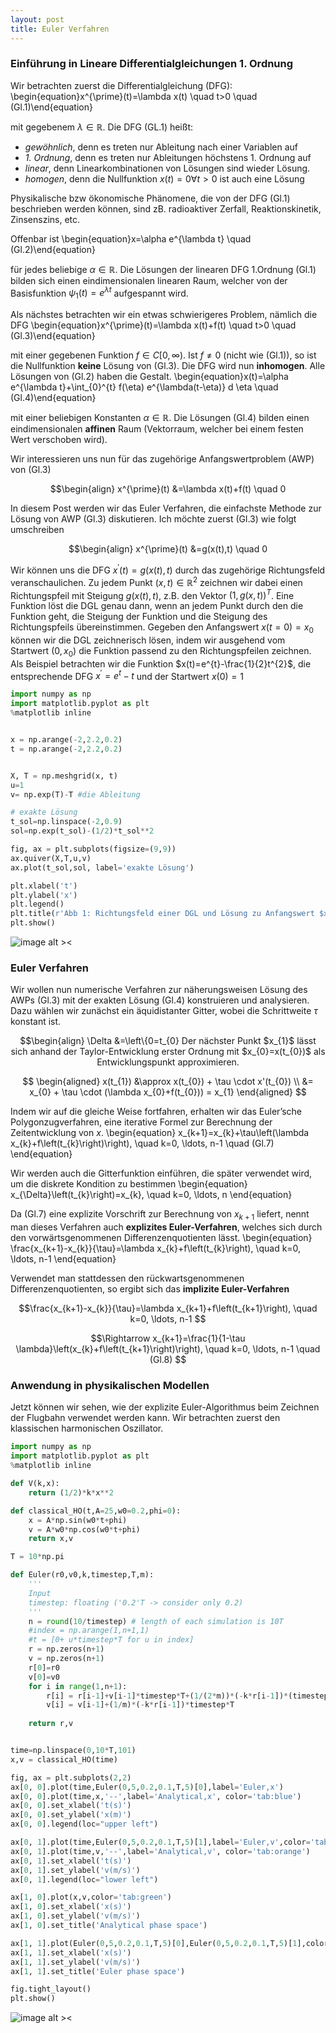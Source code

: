 ```yaml
---
layout: post
title: Euler Verfahren
---
```

### Einführung in Lineare Differentialgleichungen 1. Ordnung
Wir betrachten zuerst die Differentialgleichung (DFG):
\begin{equation}x^{\prime}(t)=\lambda x(t) \quad t>0 \quad (Gl.1)\end{equation}

mit gegebenem $\lambda \in \mathbb{R}$. Die DFG (GL.1) heißt:
* *gewöhnlich*, denn es treten nur Ableitung nach einer Variablen auf
* *1. Ordnung*, denn es treten nur Ableitungen höchstens 1. Ordnung auf
* *linear*, denn Linearkombinationen von Lösungen sind wieder Lösung.
* *homogen*, denn die Nullfunktion $x(t)=0 \forall t>0$ ist auch eine Lösung

Physikalische bzw ökonomische Phänomene, die von der DFG (Gl.1) beschrieben werden können, sind zB. radioaktiver Zerfall, Reaktionskinetik, Zinsenszins, etc. 

Offenbar ist 
\begin{equation}x=\alpha e^{\lambda t} \quad (Gl.2)\end{equation}

für jedes beliebige $\alpha \in \mathbb{R}$. Die Lösungen der linearen DFG 1.Ordnung (Gl.1) bilden sich einen eindimensionalen linearen Raum, welcher von der Basisfunktion $\psi_{1}(t)=e^{\lambda t}$ aufgespannt wird.

Als nächstes betrachten wir ein etwas schwierigeres Problem, nämlich die DFG
\begin{equation}x^{\prime}(t)=\lambda x(t)+f(t) \quad t>0  \quad (Gl.3)\end{equation}

mit einer gegebenen Funktion $f \in C[0, \infty)$. Ist $f \neq 0$ (nicht wie (Gl.1)), so ist die Nullfunktion **keine** Lösung von (Gl.3). Die DFG wird nun **inhomogen**. Alle Lösungen von (Gl.2) haben die Gestalt. 
\begin{equation}x(t)=\alpha e^{\lambda t}+\int_{0}^{t} f(\eta) e^{\lambda(t-\eta)} d \eta \quad (Gl.4)\end{equation}

mit einer beliebigen Konstanten $\alpha \in \mathbb{R}$. Die Lösungen (Gl.4) bilden einen eindimensionalen **affinen** Raum (Vektorraum, welcher bei einem festen Wert verschoben wird).

Wir interessieren uns nun für das zugehörige Anfangswertproblem (AWP) von (Gl.3)
<p align="center">
  $$\begin{align}
x^{\prime}(t) &=\lambda x(t)+f(t) \quad 0<t \leq T  \\
x(0) &=x_{0} \quad (Gl.5)
\end{align}$$
</p>

In diesem Post werden wir das Euler Verfahren, die einfachste Methode zur Lösung von AWP (Gl.3) diskutieren.
Ich möchte zuerst (Gl.3) wie folgt umschreiben
<p align="center">
  $$\begin{align}
x^{\prime}(t) &=g(x(t),t) \quad 0<t \leq T  \\
x(0) &=x_{0} \quad (Gl.6)
\end{align}$$
</p>

Wir können uns die DFG $x^{\prime}(t)=g(x(t),t)$ durch das zugehörige Richtungsfeld veranschaulichen. Zu jedem Punkt $(x, t) \in \mathbb{R}^{2}$ zeichnen wir dabei einen Richtungspfeil mit Steigung $g(x(t),t)$, z.B. den Vektor $(1, g(x, t))^{T}$. Eine Funktion löst die DGL genau dann, wenn an jedem Punkt durch den die Funktion geht, die Steigung der Funktion und die Steigung des Richtungspfeils übereinstimmen. Gegeben den Anfangswert $x(t=0)=x_{0}$ können wir die DGL zeichnerisch lösen, indem wir ausgehend vom Startwert $(0,x_{0})$ die Funktion passend zu den Richtungspfeilen zeichnen. Als Beispiel betrachten wir die Funktion $x(t)=e^{t}-\frac{1}{2}t^{2}$, die entsprechende DFG $x^{\prime}=e^{t}-t$ und der Startwert $x(0)=1$


```python
import numpy as np
import matplotlib.pyplot as plt
%matplotlib inline


x = np.arange(-2,2.2,0.2)
t = np.arange(-2,2.2,0.2)


X, T = np.meshgrid(x, t)
u=1
v= np.exp(T)-T #die Ableitung 

# exakte Lösung
t_sol=np.linspace(-2,0.9)
sol=np.exp(t_sol)-(1/2)*t_sol**2

fig, ax = plt.subplots(figsize=(9,9))
ax.quiver(X,T,u,v)
ax.plot(t_sol,sol, label='exakte Lösung')

plt.xlabel('t')
plt.ylabel('x')
plt.legend()
plt.title(r'Abb 1: Richtungsfeld einer DGL und Lösung zu Anfangswert $x_{0}$')
plt.show()

```
![image alt ><](../images/output_2_0.png#center)

### Euler Verfahren
Wir wollen nun numerische Verfahren zur näherungsweisen Lösung des AWPs (Gl.3) mit der exakten Lösung (Gl.4) konstruieren und analysieren. Dazu wählen wir zunächst ein äquidistanter Gitter, wobei die Schrittweite $\tau$ konstant ist.

<p align="center">
  $$\begin{align}
\Delta &=\left\{0=t_{0}<t_{1}<\cdots<t_{n}=T\right\}  \\
\tau &=t_{k+1}-t_{k}
\end{align}$$
</p>
Der nächster Punkt $x_{1}$ lässt sich anhand der Taylor-Entwicklung erster Ordnung mit $x_{0}=x(t_{0})$ als Entwicklungspunkt approximieren.
  
<p align="center">
  $$
\begin{aligned}
x(t_{1}) &\approx x(t_{0}) + \tau \cdot x'(t_{0}) \\
&= x_{0} + \tau \cdot (\lambda x_{0}+f(t_{0})) = x_{1}
\end{aligned}
$$
</p>

Indem wir auf die gleiche Weise fortfahren, erhalten wir das Euler’sche Polygonzugverfahren, eine iterative Formel zur Berechnung der Zeitentwicklung von $x$.
\begin{equation}
x_{k+1}=x_{k}+\tau\left(\lambda x_{k}+f\left(t_{k}\right)\right), \quad k=0, \ldots, n-1 \quad (Gl.7)
\end{equation}

Wir werden auch die Gitterfunktion einführen, die später verwendet wird, um die diskrete Kondition zu bestimmen
\begin{equation}
x_{\Delta}\left(t_{k}\right)=x_{k}, \quad k=0, \ldots, n
\end{equation}

Da (Gl.7) eine explizite Vorschrift zur Berechnung von $x_{k+1}$ liefert, nennt man dieses Verfahren auch **explizites Euler-Verfahren**, welches sich durch den vorwärtsgenommenen Differenzenquotienten lässt.
\begin{equation}
\frac{x_{k+1}-x_{k}}{\tau}=\lambda x_{k}+f\left(t_{k}\right), \quad k=0, \ldots, n-1
\end{equation}

Verwendet man stattdessen den rückwartsgenommenen Differenzenquotienten, so ergibt sich das **implizite Euler-Verfahren**
<p align="center">
  $$\frac{x_{k+1}-x_{k}}{\tau}=\lambda x_{k+1}+f\left(t_{k+1}\right), \quad k=0, \ldots, n-1 $$
</p>
<p align="center">
  $$\Rightarrow x_{k+1}=\frac{1}{1-\tau \lambda}\left(x_{k}+f\left(t_{k+1}\right)\right), \quad k=0, \ldots, n-1 \quad (Gl.8) $$
</p>

### Anwendung in physikalischen Modellen
Jetzt können wir sehen, wie der explizite Euler-Algorithmus beim Zeichnen der Flugbahn verwendet werden kann. Wir betrachten zuerst den klassischen harmonischen Oszillator.


```python
import numpy as np
import matplotlib.pyplot as plt
%matplotlib inline

def V(k,x):
    return (1/2)*k*x**2

def classical_HO(t,A=25,w0=0.2,phi=0):
    x = A*np.sin(w0*t+phi)
    v = A*w0*np.cos(w0*t+phi)
    return x,v

T = 10*np.pi

def Euler(r0,v0,k,timestep,T,m):
    '''
    Input
    timestep: floating ('0.2'T -> consider only 0.2) 
    '''
    n = round(10/timestep) # length of each simulation is 10T
    #index = np.arange(1,n+1,1)
    #t = [0+ u*timestep*T for u in index]
    r = np.zeros(n+1)
    v = np.zeros(n+1)
    r[0]=r0
    v[0]=v0
    for i in range(1,n+1):
        r[i] = r[i-1]+v[i-1]*timestep*T+(1/(2*m))*(-k*r[i-1])*(timestep*T)**2
        v[i] = v[i-1]+(1/m)*(-k*r[i-1])*timestep*T
    
    return r,v


time=np.linspace(0,10*T,101)
x,v = classical_HO(time)

fig, ax = plt.subplots(2,2)
ax[0, 0].plot(time,Euler(0,5,0.2,0.1,T,5)[0],label='Euler,x')
ax[0, 0].plot(time,x,'--',label='Analytical,x', color='tab:blue')
ax[0, 0].set_xlabel('t(s)')
ax[0, 0].set_ylabel('x(m)')
ax[0, 0].legend(loc="upper left")

ax[0, 1].plot(time,Euler(0,5,0.2,0.1,T,5)[1],label='Euler,v',color='tab:orange')
ax[0, 1].plot(time,v,'--',label='Analytical,v', color='tab:orange')
ax[0, 1].set_xlabel('t(s)')
ax[0, 1].set_ylabel('v(m/s)')
ax[0, 1].legend(loc="lower left")

ax[1, 0].plot(x,v,color='tab:green')
ax[1, 0].set_xlabel('x(s)')
ax[1, 0].set_ylabel('v(m/s)')
ax[1, 0].set_title('Analytical phase space')

ax[1, 1].plot(Euler(0,5,0.2,0.1,T,5)[0],Euler(0,5,0.2,0.1,T,5)[1],color='tab:red')
ax[1, 1].set_xlabel('x(s)')
ax[1, 1].set_ylabel('v(m/s)')
ax[1, 1].set_title('Euler phase space')

fig.tight_layout()
plt.show()
```



![image alt ><](../images/test2png.png#center)


```python

```




